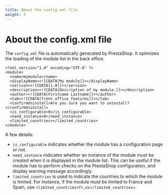 ```yaml
---
title: About the config.xml file
weight: 3
---
```


About the config.xml file
=========================

The `config.xml` file is automatically generated by PrestaShop. It optimizes the loading of the
module list in the back office.

    <?xml version="1.0" encoding="UTF-8" ?>
    <module>
      <name>mymodule</name>
      <displayName><![CDATA[My module]]></displayName>
      <version><![CDATA[1.0]]></version>
      <description><![CDATA[Description of my module.]]></description>
      <author><![CDATA[Firstname Lastname]]></author>
      <tab><![CDATA[front_office_features]]></tab>
      <confirmUninstall>Are you sure you want to uninstall?</confirmUninstall>
      <is_configurable>0</is_configurable>
      <need_instance>0</need_instance>
      <limited_countries></limited_countries>
    </module>

A few details:

-   `is_configurable` indicates whether the module has a configuration
    page or not.
-   `need_instance` indicates whether an instance of the module must be
    created when it is displayed in the module list. This can be useful
    if the module has to perform checks on the PrestaShop configuration,
    and display warning message accordingly.
-   `limited_countries` is used to indicate the countries to which the
    module is limited. For instance, if the module must be limited to
    France and Spain, use
    `<limited_countries>fr,es</limited_countries>`.
